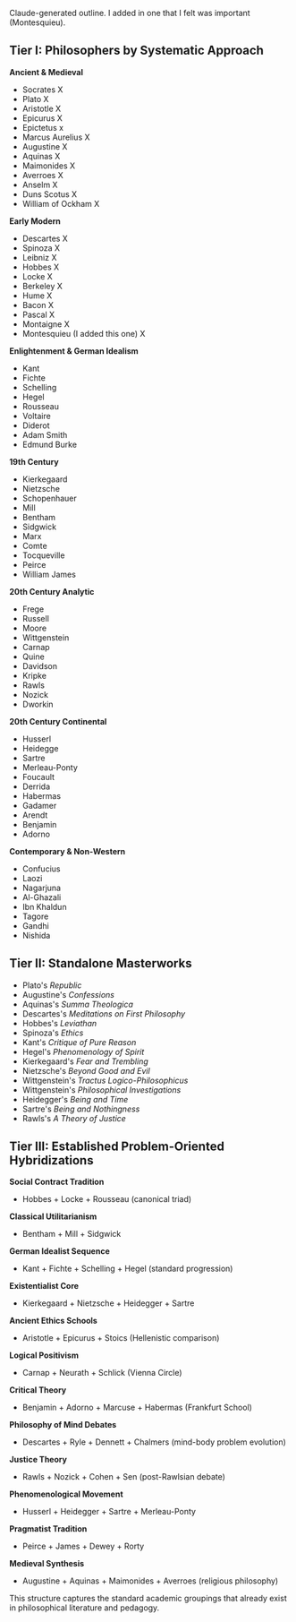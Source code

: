 Claude-generated outline. I added in one that I felt was important (Montesquieu).

## Tier I: Philosophers by Systematic Approach

**Ancient & Medieval**
- Socrates X
- Plato X
- Aristotle X
- Epicurus X
- Epictetus x
- Marcus Aurelius X
- Augustine X
- Aquinas X
- Maimonides X
- Averroes X
- Anselm X
- Duns Scotus X
- William of Ockham X

**Early Modern**
- Descartes X
- Spinoza X
- Leibniz X
- Hobbes X
- Locke X
- Berkeley X
- Hume X
- Bacon X
- Pascal X
- Montaigne X
- Montesquieu (I added this one) X

**Enlightenment & German Idealism**
- Kant
- Fichte
- Schelling
- Hegel
- Rousseau
- Voltaire
- Diderot
- Adam Smith
- Edmund Burke

**19th Century**
- Kierkegaard
- Nietzsche
- Schopenhauer
- Mill
- Bentham
- Sidgwick
- Marx
- Comte
- Tocqueville
- Peirce
- William James

**20th Century Analytic**
- Frege
- Russell
- Moore
- Wittgenstein
- Carnap
- Quine
- Davidson
- Kripke
- Rawls
- Nozick
- Dworkin

**20th Century Continental**
- Husserl
- Heidegge
- Sartre
- Merleau-Ponty
- Foucault
- Derrida
- Habermas
- Gadamer
- Arendt
- Benjamin
- Adorno

**Contemporary & Non-Western**
- Confucius
- Laozi
- Nagarjuna
- Al-Ghazali
- Ibn Khaldun
- Tagore
- Gandhi
- Nishida

## Tier II: Standalone Masterworks

- Plato's *Republic*
- Augustine's *Confessions* 
- Aquinas's *Summa Theologica*
- Descartes's *Meditations on First Philosophy*
- Hobbes's *Leviathan*
- Spinoza's *Ethics*
- Kant's *Critique of Pure Reason*
- Hegel's *Phenomenology of Spirit*
- Kierkegaard's *Fear and Trembling*
- Nietzsche's *Beyond Good and Evil*
- Wittgenstein's *Tractus Logico-Philosophicus*
- Wittgenstein's *Philosophical Investigations*
- Heidegger's *Being and Time*
- Sartre's *Being and Nothingness*
- Rawls's *A Theory of Justice*

## Tier III: Established Problem-Oriented Hybridizations

**Social Contract Tradition**
- Hobbes + Locke + Rousseau (canonical triad)

**Classical Utilitarianism**
- Bentham + Mill + Sidgwick

**German Idealist Sequence** 
- Kant + Fichte + Schelling + Hegel (standard progression)

**Existentialist Core**
- Kierkegaard + Nietzsche + Heidegger + Sartre

**Ancient Ethics Schools**
- Aristotle + Epicurus + Stoics (Hellenistic comparison)

**Logical Positivism**
- Carnap + Neurath + Schlick (Vienna Circle)

**Critical Theory**
- Benjamin + Adorno + Marcuse + Habermas (Frankfurt School)

**Philosophy of Mind Debates**
- Descartes + Ryle + Dennett + Chalmers (mind-body problem evolution)

**Justice Theory**
- Rawls + Nozick + Cohen + Sen (post-Rawlsian debate)

**Phenomenological Movement**
- Husserl + Heidegger + Sartre + Merleau-Ponty

**Pragmatist Tradition**
- Peirce + James + Dewey + Rorty

**Medieval Synthesis**
- Augustine + Aquinas + Maimonides + Averroes (religious philosophy)

This structure captures the standard academic groupings that already exist in philosophical literature and pedagogy.​​​​​​​​​​​​​​​​

